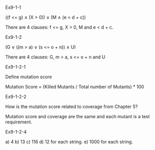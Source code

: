 Ex9-1-1

((f <= g) ∧ (X > 0)) ∨ (M ∧ (e < d + c))

There are 4 clauses: f <= g, X > 0, M and e < d + c. 

Ex9-1-2

(G ∨ ((m > a) ∨ (s <= o + n)) ∧ U)

There are 4 clauses: G, m > a, s <= o + n and U

Ex9-1-2-1

Define mutation score

Mutation Score = (Killed Mutants / Total number of Mutants) * 100

Ex9-1-2-2

How is the mutation score related to coverage from Chapter 5?

Mutation score and coverage are the same and each mutant is a test requirement.

Ex9-1-2-4

a) 4
b) 13
c) 116
d) 12 for each string.
e) 1000 for each string.
